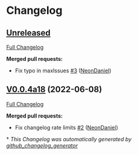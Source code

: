 # Changelog

## [Unreleased](https://github.com/NeonDaniel/mycroft-core/tree/HEAD)

[Full Changelog](https://github.com/NeonDaniel/mycroft-core/compare/V0.0.4a18...HEAD)

**Merged pull requests:**

- Fix typo in maxIssues [\#3](https://github.com/NeonDaniel/mycroft-core/pull/3) ([NeonDaniel](https://github.com/NeonDaniel))

## [V0.0.4a18](https://github.com/NeonDaniel/mycroft-core/tree/V0.0.4a18) (2022-06-08)

[Full Changelog](https://github.com/NeonDaniel/mycroft-core/compare/release/v20.8.1...V0.0.4a18)

**Merged pull requests:**

- Fix changelog rate limits [\#2](https://github.com/NeonDaniel/mycroft-core/pull/2) ([NeonDaniel](https://github.com/NeonDaniel))



\* *This Changelog was automatically generated by [github_changelog_generator](https://github.com/github-changelog-generator/github-changelog-generator)*
